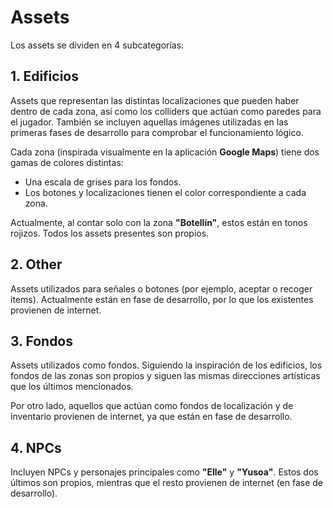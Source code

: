# Assets

Los assets se dividen en 4 subcategorías:

## 1. Edificios
Assets que representan las distintas localizaciones que pueden haber dentro de cada zona, así como los colliders que actúan como paredes para el jugador. También se incluyen aquellas imágenes utilizadas en las primeras fases de desarrollo para comprobar el funcionamiento lógico.

Cada zona (inspirada visualmente en la aplicación **Google Maps**) tiene dos gamas de colores distintas:
- Una escala de grises para los fondos.
- Los botones y localizaciones tienen el color correspondiente a cada zona.

Actualmente, al contar solo con la zona **"Botellín"**, estos están en tonos rojizos. Todos los assets presentes son propios.

## 2. Other
Assets utilizados para señales o botones (por ejemplo, aceptar o recoger items). Actualmente están en fase de desarrollo, por lo que los existentes provienen de internet.

## 3. Fondos
Assets utilizados como fondos. Siguiendo la inspiración de los edificios, los fondos de las zonas son propios y siguen las mismas direcciones artísticas que los últimos mencionados.

Por otro lado, aquellos que actúan como fondos de localización y de inventario provienen de internet, ya que están en fase de desarrollo.

## 4. NPCs
Incluyen NPCs y personajes principales como **"Elle"** y **"Yusoa"**. Estos dos últimos son propios, mientras que el resto provienen de internet (en fase de desarrollo).

